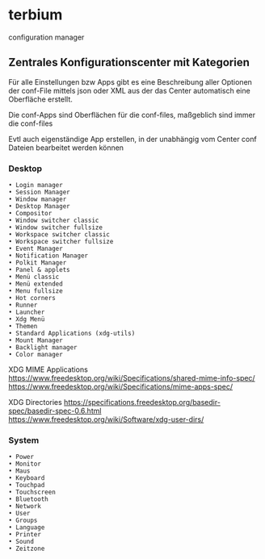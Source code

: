 # terbium
configuration manager

Zentrales Konfigurationscenter mit Kategorien
---------------------------------------------------------
Für alle Einstellungen bzw Apps gibt es eine Beschreibung aller Optionen der conf-File mittels json oder XML aus der das Center automatisch eine Oberfläche erstellt.

Die conf-Apps sind Oberflächen für die conf-files, maßgeblich sind immer die conf-files

Evtl auch eigenständige App erstellen, in der unabhängig vom Center conf Dateien bearbeitet werden können


### Desktop

    • Login manager
    • Session Manager
    • Window manager
    • Desktop Manager
    • Compositor
    • Window switcher classic
    • Window switcher fullsize
    • Workspace switcher classic
    • Workspace switcher fullsize
    • Event Manager
    • Notification Manager
    • Polkit Manager
    • Panel & applets
    • Menü classic
    • Menü extended
    • Menu fullsize
    • Hot corners
    • Runner
    • Launcher
    • Xdg Menü
    • Themen
    • Standard Applications (xdg-utils)
    • Mount Manager
    • Backlight manager
    • Color manager


XDG MIME Applications
https://www.freedesktop.org/wiki/Specifications/shared-mime-info-spec/
https://www.freedesktop.org/wiki/Specifications/mime-apps-spec/


XDG Directories
https://specifications.freedesktop.org/basedir-spec/basedir-spec-0.6.html
https://www.freedesktop.org/wiki/Software/xdg-user-dirs/


### System

    • Power
    • Monitor
    • Maus
    • Keyboard
    • Touchpad
    • Touchscreen
    • Bluetooth
    • Network
    • User
    • Groups
    • Language
    • Printer
    • Sound
    • Zeitzone
